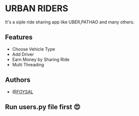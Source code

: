 
# URBAN RIDERS

It's a siple ride sharing app like UBER,PATHAO and many others.




## Features

- Choose Vehicle Type
- Add Driver
- Earn Money by Sharing Ride
- Multi Threading


## Authors

- [@FOYSAL](https://github.com/foysalmia)

## Run users.py file first 😍